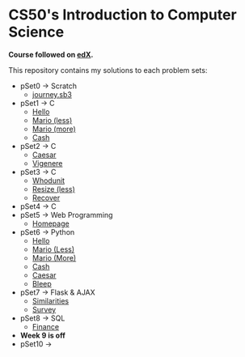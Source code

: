 # CS50's Introduction to Computer Science

**Course followed on [edX](https://www.edx.org/course/cs50s-introduction-to-computer-science).**

This repository contains my solutions to each problem sets:

- pSet0 → Scratch
    - [journey.sb3](./pSet0/journey.sb3)
- pSet1 → C 
    - [Hello](./pSet1/hello/)
    - [Mario (less)](./pSet1/mario/less/)
    - [Mario (more)](./pSet1/mario/more/)
    - [Cash](./pSet1/cash/)
- pSet2 → C
    - [Caesar](./pSet2/caesar/)
    - [Vigenere](./pSet2/vigenere/)
- pSet3 → C
    - [Whodunit](./pSet3/whodunit/)
    - [Resize (less)](./pSet3/resize/less/)
    - [Recover](./pSet3/recover/)
- pSet4 → C
- pSet5 → Web Programming
    - [Homepage](./pSet5/homepage/)
- pSet6 → Python
    - [Hello](./pSet6/hello/)
    - [Mario (Less)](./pSet6/mario/less/)
    - [Mario (More)](./pSet6/mario/more/)
    - [Cash](./pSet6/cash/)
    - [Caesar](./pSet6/caesar/)
    - [Bleep](./pSet6/bleep/)
- pSet7 → Flask & AJAX
    - [Similarities](./pSet7/similarities/)
    - [Survey](./pSet7/survey/)
- pSet8 → SQL
    - [Finance](./pSet8/finance/)
- **Week 9 is off**
- pSet10 → 